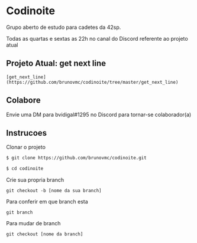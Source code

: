 # Codinoite

Grupo aberto de estudo para cadetes da 42sp.

Todas as quartas e sextas as 22h no canal do Discord referente ao projeto atual

## Projeto Atual: get next line
```
[get_next_line](https://github.com/brunovmc/codinoite/tree/master/get_next_line)
```

## Colabore

Envie uma DM para bvidigal#1295 no Discord para tornar-se colaborador(a)

## Instrucoes

Clonar o projeto

```sh
$ git clone https://github.com/brunovmc/codinoite.git

$ cd codinoite
```
Crie sua propria branch

```
git checkout -b [nome da sua branch]
```
Para conferir em que branch esta
```
git branch
```
Para mudar de branch
```
git checkout [nome da branch]
```

